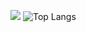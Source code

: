 ![](https://github-readme-stats.vercel.app/api?username=HerobrineXia&count_private=true&show_icons=true&theme=dark)
![Top Langs](https://github-readme-stats.vercel.app/api/top-langs/?username=HerobrineXia&layout=compact)
<!--
**HerobrineXia/HerobrineXia** is a ✨ _special_ ✨ repository because its `README.md` (this file) appears on your GitHub profile.

Here are some ideas to get you started:

- 🔭 I’m currently working on ...
- 🌱 I’m currently learning ...
- 👯 I’m looking to collaborate on ...
- 🤔 I’m looking for help with ...
- 💬 Ask me about ...
- 📫 How to reach me: ...
- 😄 Pronouns: ...
- ⚡ Fun fact: ...
-->
